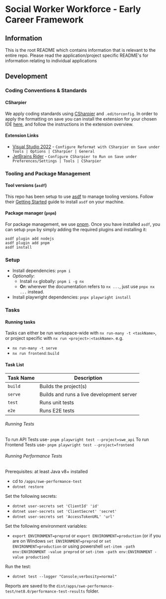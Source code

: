 # Social Worker Workforce - Early Career Framework

## Information
This is the root README which contains information that is relevant to the entire repo. Please read the application/project specific README's for information relating to individual applications

## Development

### Coding Conventions & Standards
#### CSharpier
We apply coding standards using [CSharpier](https://csharpier.com/) and `.editorconfig`. In order to apply the formatting on save you can install the extension for your chosen IDE [here](https://csharpier.com/docs/Editors), and follow the instructions in the extension overview.

#### Extension Links
- [Visual Studio 2022](https://marketplace.visualstudio.com/items?itemName=csharpier.CSharpier) - `Configure Reformat with CSharpier on Save under Tools | Options | CSharpier | General`
- [JetBrains Rider](https://plugins.jetbrains.com/plugin/18243-csharpier) - `Configure CSharpier to Run on Save under Preferences/Settings | Tools | CSharpier`

### Tooling and Package Management

#### Tool versions (`asdf`)
This repo has been setup to use [asdf](https://asdf-vm.com) to manage tooling versions. Follow their [Getting Started](https://asdf-vm.com/guide/getting-started.html) guide to install `asdf` on your machine.

#### Package manager (`pnpm`)
For package management, we use [pnpm](https://pnpm.io). Once you have installed `asdf`, you can setup `pnpm` by simply adding the required plugins and installing it:
```shell
asdf plugin add nodejs
asdf plugin add pnpm
asdf install
```

### Setup

- Install dependencies: `pnpm i`
- *Optionally*:
  - Install `nx` globally: `pnpm i -g nx`
  - **Or:** wherever the documentation refers to `nx ...`, just use `pnpx nx ...` instead.
- Install playwright dependencies: `pnpx playwright install`

### Tasks

#### Running tasks

Tasks can either be run workspace-wide with `nx run-many -t <taskName>`, or project specific with `nx run <project>:<taskName>`.
e.g.
- `nx run-many -t serve`
- `nx run frontend:build`

#### Task List

| Task Name | Description                               |
| --------- | ----------------------------------------- |
| `build`   | Builds the project(s)                     |
| `serve`   | Builds and runs a live development server |
| `test`    | Runs unit tests                           |
| `e2e`     | Runs E2E tests                            |

###### Running Tests

To run API Tests use- `pnpm playwright test --project=swe_api`
To run Frontend Tests use- `pnpm playwright test --project=frontend`


###### Running Performance Tests

Prerequisites: at least Java v8+ installed

- cd to `/apps/swe-performance-test`
- `dotnet restore`

Set the following secrets:

- `dotnet user-secrets set 'ClientId' 'id'`
- `dotnet user-secrets set 'ClientSecret' 'secret'`
- `dotnet user-secrets set 'AccessTokenURL' 'url'`

Set the following environment variables:

- `export ENVIRONMENT=preprod` or `export ENVIRONMENT=production` (or if you are on Windows `set ENVIRONMENT=preprod` or `set ENVIRONMENT=production` or using powershell `set-item -path env:ENVIRONMENT -value preprod` or `set-item -path env:ENVIRONMENT -value production`)

Run the test:

- `dotnet test --logger "Console;verbosity=normal"`

Reports are saved to the `dist/apps/swe-performance-test/net8.0/performance-test-results` folder.